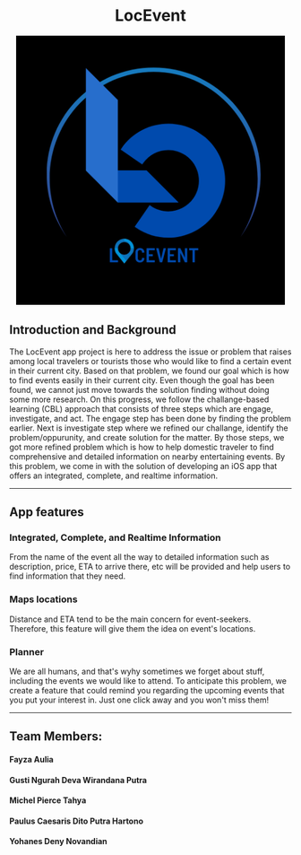 <h1 align="center">LocEvent</h1>

<p align="center">
  <img src="/profile/logoBlack.png" alt="LocEvent logo" height="480" />
</p>

## Introduction and Background

The LocEvent app project is here to address the issue or problem that raises among local travelers or tourists those who would like to find a certain event in their current city. Based on that problem, we found our goal which is how to find events easily in their current city. Even though the goal has been found, we cannot just move towards the solution finding without doing some more research. On this progress, we follow the challange-based learning (CBL) approach that consists of three steps which are engage, investigate, and act. The engage step has been done by finding the problem earlier. Next is investigate step where we refined our challange, identify the problem/oppurunity, and create solution for the matter. By those steps, we got more refined problem which is how to help domestic traveler to find comprehensive and detailed information on nearby entertaining events. By this problem, we come in with the solution of developing an iOS app that offers an integrated, complete, and realtime information.

---

## App features

### Integrated, Complete, and Realtime Information
From the name of the event all the way to detailed information such as description, price, ETA to arrive there, etc will be provided and help users to find information that they need.

### Maps locations
Distance and ETA tend to be the main concern for event-seekers. Therefore, this feature will give them the idea on event's locations.

### Planner
We are all humans, and that's wyhy sometimes we forget about stuff, including the events we would like to attend. To anticipate this problem, we create a feature that could remind you regarding the upcoming events that you put your interest in. Just one click away and you won't miss them!

---

## Team Members:

#### Fayza Aulia
#### Gusti Ngurah Deva Wirandana Putra
#### Michel Pierce Tahya
#### Paulus Caesaris Dito Putra Hartono
#### Yohanes Deny Novandian



